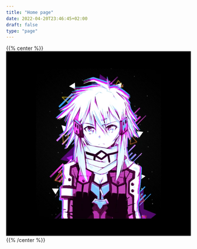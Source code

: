 ```yaml
---
title: "Home page"
date: 2022-04-20T23:46:45+02:00
draft: false
type: "page"
---
```


{{% center %}}
![Sinoon](/images/sinoon.webp)
{{% /center %}}